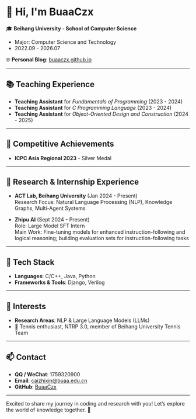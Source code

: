 # 👋 Hi, I'm BuaaCzx

🎓 **Beihang University - School of Computer Science**  
- Major: Computer Science and Technology  
- 2022.09 - 2026.07

🌐 **Personal Blog**: [buaaczx.github.io](https://buaaczx.github.io)

---

## 📚 Teaching Experience
- **Teaching Assistant** for *Fundamentals of Programming* (2023 - 2024)
- **Teaching Assistant** for *C Programming Language* (2023 - 2024)
- **Teaching Assistant** for *Object-Oriented Design and Construction* (2024 - 2025)

---

## 🏅 Competitive Achievements
- **ICPC Asia Regional 2023** - Silver Medal

---

## 🔬 Research & Internship Experience
- **ACT Lab, Beihang University** (Jan 2024 - Present)  
  Research Focus: Natural Language Processing (NLP), Knowledge Graphs, Multi-Agent Systems

- **Zhipu AI** (Sept 2024 - Present)  
  Role: Large Model SFT Intern  
  Main Work: Fine-tuning models for enhanced instruction-following and logical reasoning; building evaluation sets for instruction-following tasks

---

## 🔧 Tech Stack
- **Languages**: C/C++, Java, Python
- **Frameworks & Tools**: Django, Verilog

---

## 🌱 Interests
- **Research Areas**: NLP & Large Language Models (LLMs)
- 🎾 Tennis enthusiast, NTRP 3.0, member of Beihang University Tennis Team

---

## 📫 Contact
- **QQ / WeChat**: 1759320900
- **Email**: caizhixin@buaa.edu.cn
- **GitHub**: [BuaaCzx](https://github.com/BuaaCzx)

---

Excited to share my journey in coding and research with you! Let’s explore the world of knowledge together. 🌌

